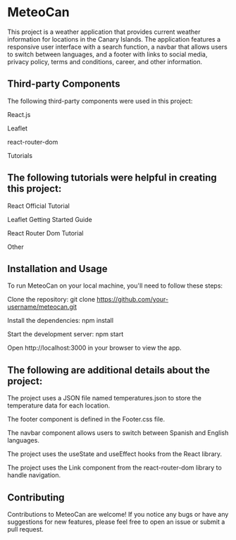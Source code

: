 # MeteoCan


This project is a weather application that provides current weather information for locations in the Canary Islands. The application features a responsive user interface with a search function, a navbar that allows users to switch between languages, and a footer with links to social media, privacy policy, terms and conditions, career, and other information.

## Third-party Components

The following third-party components were used in this project:

React.js

Leaflet

react-router-dom

Tutorials


## The following tutorials were helpful in creating this project:

React Official Tutorial

Leaflet Getting Started Guide

React Router Dom Tutorial

Other

## Installation and Usage

To run MeteoCan on your local machine, you'll need to follow these steps:

Clone the repository: git clone https://github.com/your-username/meteocan.git

Install the dependencies: npm install

Start the development server: npm start

Open http://localhost:3000 in your browser to view the app.

##  The following are additional details about the project:

The project uses a JSON file named temperatures.json to store the temperature data for each location.

The footer component is defined in the Footer.css file.

The navbar component allows users to switch between Spanish and English languages.

The project uses the useState and useEffect hooks from the React library.

The project uses the Link component from the react-router-dom library to handle navigation.

## Contributing

Contributions to MeteoCan are welcome! If you notice any bugs or have any suggestions for new features, please feel free to open an issue or submit a pull request.
